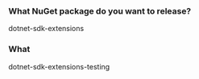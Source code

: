 ### What NuGet package do you want to release?

dotnet-sdk-extensions

### What

dotnet-sdk-extensions-testing
